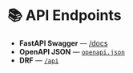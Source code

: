 
# 📚 API Endpoints

* **FastAPI Swagger** — [/docs](http://localhost:8001/docs)
* **OpenAPI JSON** — [`openapi.json`](http://localhost:8001/openapi.json)
* **DRF** — [`/api`](http://localhost:8000/api)

